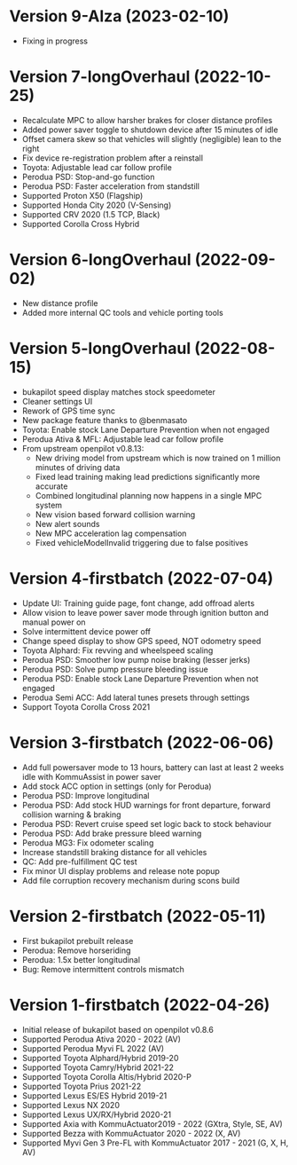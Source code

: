 Version 9-Alza  (2023-02-10)
=========================
 * Fixing in progress

Version 7-longOverhaul  (2022-10-25)
=========================
 * Recalculate MPC to allow harsher brakes for closer distance profiles
 * Added power saver toggle to shutdown device after 15 minutes of idle
 * Offset camera skew so that vehicles will slightly (negligible) lean to the right
 * Fix device re-registration problem after a reinstall
 * Toyota: Adjustable lead car follow profile
 * Perodua PSD: Stop-and-go function
 * Perodua PSD: Faster acceleration from standstill
 * Supported Proton X50 (Flagship)
 * Supported Honda City 2020 (V-Sensing)
 * Supported CRV 2020 (1.5 TCP, Black)
 * Supported Corolla Cross Hybrid

Version 6-longOverhaul  (2022-09-02)
=========================
 * New distance profile
 * Added more internal QC tools and vehicle porting tools

Version 5-longOverhaul  (2022-08-15)
=========================
 * bukapilot speed display matches stock speedometer
 * Cleaner settings UI
 * Rework of GPS time sync
 * New package feature thanks to @benmasato
 * Toyota: Enable stock Lane Departure Prevention when not engaged
 * Perodua Ativa & MFL: Adjustable lead car follow profile
 * From upstream openpilot v0.8.13:
   *  New driving model from upstream which is now trained on 1 million minutes of driving data
   *  Fixed lead training making lead predictions significantly more accurate
   *  Combined longitudinal planning now happens in a single MPC system
   *  New vision based forward collision warning
   *  New alert sounds
   *  New MPC acceleration lag compensation
   *  Fixed vehicleModelInvalid triggering due to false positives


Version 4-firstbatch  (2022-07-04)
=========================
 * Update UI: Training guide page, font change, add offroad alerts
 * Allow vision to leave power saver mode through ignition button and manual power on
 * Solve intermittent device power off
 * Change speed display to show GPS speed, NOT odometry speed
 * Toyota Alphard: Fix revving and wheelspeed scaling
 * Perodua PSD: Smoother low pump noise braking (lesser jerks)
 * Perodua PSD: Solve pump pressure bleeding issue
 * Perodua PSD: Enable stock Lane Departure Prevention when not engaged
 * Perodua Semi ACC: Add lateral tunes presets through settings
 * Support Toyota Corolla Cross 2021

Version 3-firstbatch  (2022-06-06)
=========================
 * Add full powersaver mode to 13 hours, battery can last at least 2 weeks idle with KommuAssist in power saver
 * Add stock ACC option in settings (only for Perodua)
 * Perodua PSD: Improve longitudinal
 * Perodua PSD: Add stock HUD warnings for front departure, forward collision warning & braking
 * Perodua PSD: Revert cruise speed set logic back to stock behaviour
 * Perodua PSD: Add brake pressure bleed warning
 * Perodua MG3: Fix odometer scaling
 * Increase standstill braking distance for all vehicles
 * QC: Add pre-fulfillment QC test
 * Fix minor UI display problems and release note popup
 * Add file corruption recovery mechanism during scons build

Version 2-firstbatch  (2022-05-11)
=========================
 * First bukapilot prebuilt release
 * Perodua: Remove horseriding
 * Perodua: 1.5x better longitudinal
 * Bug: Remove intermittent controls mismatch

Version 1-firstbatch  (2022-04-26)
=========================
 * Initial release of bukapilot based on openpilot v0.8.6
 * Supported Perodua Ativa 2020 - 2022 (AV)
 * Supported Perodua Myvi FL 2022 (AV)
 * Supported Toyota Alphard/Hybrid 2019-20
 * Supported Toyota Camry/Hybrid 2021-22
 * Supported Toyota Corolla Altis/Hybrid 2020-P
 * Supported Toyota Prius 2021-22
 * Supported Lexus ES/ES Hybrid 2019-21
 * Supported Lexus NX 2020
 * Supported Lexus UX/RX/Hybrid 2020-21
 * Supported Axia with KommuActuator2019 - 2022 (GXtra, Style, SE, AV)
 * Supported Bezza with KommuActuator 2020 - 2022 (X, AV)
 * Supported Myvi Gen 3 Pre-FL with KommuActuator 2017 - 2021 (G, X, H, AV)
